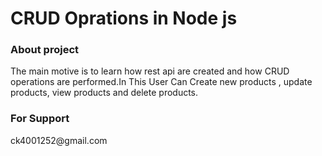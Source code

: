 # CRUD Oprations in Node js 

### About project
<p>The main motive is to  learn how rest api are created and how CRUD operations are performed.In This User Can Create new products , update products, view products and delete products.  </p>

### For Support
<p>ck4001252@gmail.com</p>
